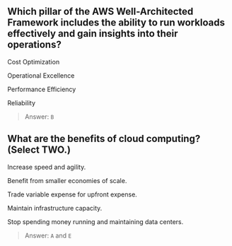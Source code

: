 ## Which pillar of the AWS Well-Architected Framework includes the ability to run workloads effectively and gain insights into their operations?

Cost Optimization

Operational Excellence

Performance Efficiency

Reliability


> Answer: `B`


## What are the benefits of cloud computing? (Select TWO.)

Increase speed and agility.

Benefit from smaller economies of scale.

Trade variable expense for upfront expense.

Maintain infrastructure capacity.

Stop spending money running and maintaining data centers.

> Answer: `A` and `E`

